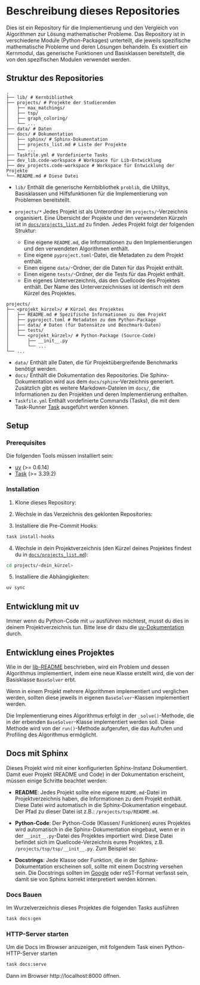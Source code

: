 # Beschreibung dieses Repositories

Dies ist ein Repository für die Implementierung und den Vergleich von Algorithmen zur Lösung mathematischer Probleme.
Das Repository ist in verschiedene Module (Python-Packages) unterteilt, die jeweils spezifische mathematische Probleme und deren Lösungen behandeln.
Es existiert ein Kernmodul, das generische Funktionen und Basisklassen bereitstellt, die von den spezifischen Modulen verwendet werden.

## Struktur des Repositories

```
.
├── lib/ # Kernbibliothek
├── projects/ # Projekte der Studierenden
│   ├── max_matchings/
│   ├── tsp/
│   ├── graph_coloring/
│   └── ...
├── data/ # Daten
├── docs/ # Dokumentation
│   ├── sphinx/ # Sphinx-Dokumentation
│   ├── projects_list.md # Liste der Projekte
│   └── ...
├── Taskfile.yml # Vordefinierte Tasks
├── dev_lib.code-workspace # Workspace für Lib-Entwicklung
├── dev_projects.code-workspace # Workspace für Entwicklung der Projekte
└── README.md # Diese Datei
```

- `lib/` Enthält die generische Kernbibliothek `problib`, die Utilitys, Basisklassen und Hilfsfunktionen für die Implementierung von Problemen bereitstellt.

- `projects/*` Jedes Projekt ist als Unterordner im `projects/`-Verzeichnis organisiert. Eine Übersicht der Projekte und den verwendeten Kürzeln ist in [`docs/projects_list.md`](docs/projects_list.md) zu finden. Jedes Projekt folgt der folgenden Struktur:
  - Eine eigene `README.md`, die Informationen zu den Implementierungen und den verwendeten Algorithmen enthält.
  - Eine eigene `pyproject.toml`-Datei, die Metadaten zu dem Projekt enthält.
  - Einen eigene `data/`-Ordner, der die Daten für das Projekt enthält.
  - Einen eigene `tests/`-Ordner, der die Tests für das Projekt enthält.
  - Ein eigenes Unterverzeichnis, das den Quellcode des Projektes enthält. Der Name des Unterverzeichnisses ist identisch mit dem Kürzel des Projektes.

```
projects/
├── <projekt_kürzel>/ # Kürzel des Projektes
│   ├── README.md # Spezifische Informationen zu dem Projekt
│   ├── pyproject.toml # Metadaten zu dem Python-Package
│   ├── data/ # Daten (für Datensätze und Benchmark-Daten)
│   ├── tests/
│   └── <projekt_kürzel>/ # Python-Package (Source-Code)
│       ├── __init__.py
│       └── ...
└── ...
```

- `data/` Enthält alle Daten, die für Projektübergreifende Benchmarks benötigt werden.
- `docs/` Enthält die Dokumentation des Repositories. Die Sphinx-Dokumentation wird aus dem `docs/sphinx`-Verzeichnis generiert. Zusätzlich gibt es weitere Markdown-Dateien im `docs/`, die Informationen zu den Projekten und deren Implementierung enthalten.
- `Taskfile.yml` Enthält vordefinierte Commands (Tasks), die mit dem Task-Runner [Task](https://taskfile.dev/) ausgeführt werden können.

## Setup

### Prerequisites

Die folgenden Tools müssen installiert sein:

- [uv](https://docs.astral.sh/uv/) (>= 0.6.14)
- [Task](https://taskfile.dev/) (>= 3.39.2)

### Installation

1. Klone dieses Repository:

2. Wechsle in das Verzeichnis des geklonten Repositories:

3. Installiere die Pre-Commit Hooks:

```bash
task install-hooks
```

4. Wechsle in dein Projektverzeichnis (den Kürzel deines Projektes findest du in [`docs/projects_list.md`](docs/projects_list.md)):

```bash
cd projects/<dein_kürzel>
```

5. Installiere die Abhängigkeiten:

```bash
uv sync
```

## Entwicklung mit uv

Immer wenn du Python-Code mit `uv` ausführen möchtest, musst du dies in deinem Projektverzeichnis tun. Bitte lese dir dazu die [uv-Dokumentation](https://docs.astral.sh/uv/) durch.

## Entwicklung eines Projektes

Wie in der [lib-README](lib/README.md) beschrieben, wird ein Problem und dessen Algorithmus implementiert, indem eine neue Klasse erstellt wird, die von der Basisklasse `BaseSolver` erbt.

Wenn in einem Projekt mehrere Algorithmen implementiert und verglichen werden, sollten diese jeweils in eigenen `BaseSolver`-Klassen implementiert werden.

Die Implementierung eines Algorithmus erfolgt in der `_solve()`-Methode, die in der erbenden `BaseSolver`-Klasse implementiert werden soll. Diese Methode wird von der `run()`-Methode aufgerufen, die das Aufrufen und Profiling des Algorithmus ermöglicht.

## Docs mit Sphinx

Dieses Projekt wird mit einer konfigurierten Sphinx-Instanz Dokumentiert.
Damit euer Projekt (README und Code) in der Dokumentation erscheint, müssen einige Schritte beachtet werden:

- **README**: Jedes Projekt sollte eine eigene `README.md`-Datei im Projektverzeichnis haben, die Informationen zu dem Projekt enthält. Diese Datei wird automatisch in die Sphinx-Dokumentation eingebaut. Der Pfad zu dieser Datei ist z.B.: `/projects/tsp/README.md`.
- **Python-Code**: Der Python-Code (Klassen/ Funktionen) eures Projektes wird automatisch in die Sphinx-Dokumentation eingebaut, wenn er in der `__init__.py`-Datei des Projektes importiert wird. Diese Datei befindet sich im Quellcode-Verzeichnis eures Projektes, z.B. `/projects/tsp/tsp/__init__.py`. Zum Beispiel so:

- **Docstrings**: Jede Klasse oder Funktion, die in der Sphinx-Dokumentation erscheinen soll, sollte mit einem Docstring versehen sein. Die Docstrings sollten im [Google](https://github.com/google/styleguide/blob/gh-pages/pyguide.md#38-comments-and-docstrings) oder reST-Format verfasst sein, damit sie von Sphinx korrekt interpretiert werden können.

### Docs Bauen

Im Wurzelverzeichnis dieses Projektes die folgenden Tasks ausführen

```bash
task docs:gen
```

### HTTP-Server starten

Um die Docs im Browser anzuzeigen, mit folgendem Task einen Python-HTTP-Server starten

```bash
task docs:serve
```

Dann im Browser http://localhost:8000 öffnen.
